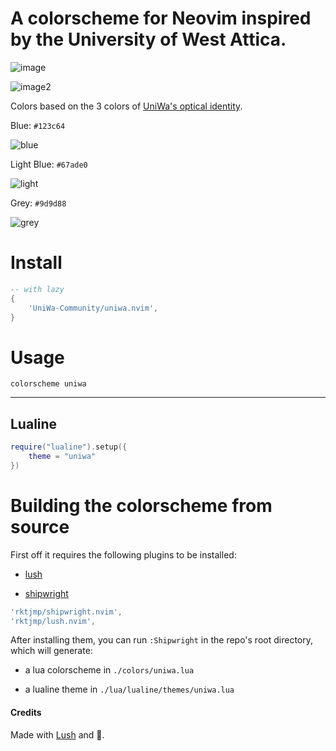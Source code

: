 # A colorscheme for Neovim inspired by the University of West Attica.

![image](https://github.com/uniwa-community/uniwa.nvim/assets/51170833/a4bd424a-24b9-4805-a994-132c6699cf59)

![image2](https://github.com/uniwa-community/uniwa.nvim/assets/51170833/ce5c26bb-f7fd-4be4-98b7-26079670b792)

Colors based on the 3 colors of [UniWa's optical identity](https://www.uniwa.gr/to-panepistimio/optiki-taytotita/).

Blue:       `#123c64`

![blue](https://github.com/uniwa-community/uniwa.nvim/assets/51170833/7cb4dd84-5340-4c7b-bbb9-b59f8265441b)

Light Blue: `#67ade0`

![light](https://github.com/uniwa-community/uniwa.nvim/assets/51170833/6f49bbc6-c0e9-4f52-8fa5-30d4778bdabd)

Grey:       `#9d9d88`

![grey](https://github.com/uniwa-community/uniwa.nvim/assets/51170833/0fd0b0c7-f308-45a3-9d9e-22e0d1e04b9e)

# Install

```lua
-- with lazy
{
    'UniWa-Community/uniwa.nvim',
}
```

# Usage

```vim
colorscheme uniwa
```

---

## Lualine

```lua
require("lualine").setup({
    theme = "uniwa"
})

```

# Building the colorscheme from source

First off it requires the following plugins to be installed:

* [lush](https://github.com/rktjmp/lush.nvim)

* [shipwright](https://github.com/rktjmp/shipwright.nvim)

```lua
'rktjmp/shipwright.nvim',
'rktjmp/lush.nvim',
```

After installing them, you can run `:Shipwright` in the repo's root directory, which will generate:

* a lua colorscheme in `./colors/uniwa.lua`

* a lualine theme in `./lua/lualine/themes/uniwa.lua`

#### Credits

Made with [Lush](https://github.com/rktjmp/lush.nvim) and 💙.
